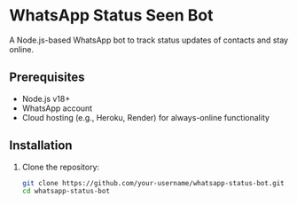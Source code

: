# WhatsApp Status Seen Bot

A Node.js-based WhatsApp bot to track status updates of contacts and stay online.

## Prerequisites
- Node.js v18+
- WhatsApp account
- Cloud hosting (e.g., Heroku, Render) for always-online functionality

## Installation
1. Clone the repository:
   ```bash
   git clone https://github.com/your-username/whatsapp-status-bot.git
   cd whatsapp-status-bot

